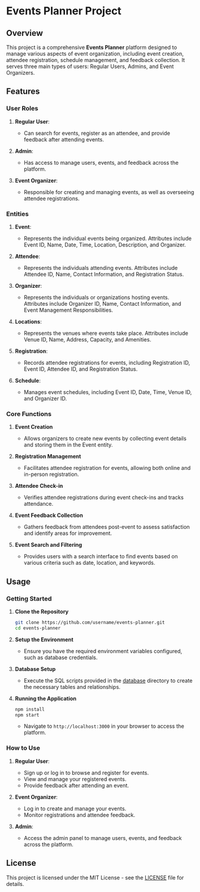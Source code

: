 # Events Planner Project

## Overview

This project is a comprehensive **Events Planner** platform designed to manage various aspects of event organization, including event creation, attendee registration, schedule management, and feedback collection. It serves three main types of users: Regular Users, Admins, and Event Organizers.

## Features

### User Roles

1. **Regular User**: 
   - Can search for events, register as an attendee, and provide feedback after attending events.
  
2. **Admin**: 
   - Has access to manage users, events, and feedback across the platform.

3. **Event Organizer**: 
   - Responsible for creating and managing events, as well as overseeing attendee registrations.

### Entities

1. **Event**: 
   - Represents the individual events being organized. Attributes include Event ID, Name, Date, Time, Location, Description, and Organizer.

2. **Attendee**: 
   - Represents the individuals attending events. Attributes include Attendee ID, Name, Contact Information, and Registration Status.

3. **Organizer**: 
   - Represents the individuals or organizations hosting events. Attributes include Organizer ID, Name, Contact Information, and Event Management Responsibilities.

4. **Locations**: 
   - Represents the venues where events take place. Attributes include Venue ID, Name, Address, Capacity, and Amenities.

5. **Registration**: 
   - Records attendee registrations for events, including Registration ID, Event ID, Attendee ID, and Registration Status.

6. **Schedule**: 
   - Manages event schedules, including Event ID, Date, Time, Venue ID, and Organizer ID.

### Core Functions

1. **Event Creation**
   - Allows organizers to create new events by collecting event details and storing them in the Event entity.

2. **Registration Management**
   - Facilitates attendee registration for events, allowing both online and in-person registration. 

3. **Attendee Check-in**
   - Verifies attendee registrations during event check-ins and tracks attendance.

4. **Event Feedback Collection**
   - Gathers feedback from attendees post-event to assess satisfaction and identify areas for improvement.

5. **Event Search and Filtering**
   - Provides users with a search interface to find events based on various criteria such as date, location, and keywords.

## Usage

### Getting Started

1. **Clone the Repository**
   ```bash
   git clone https://github.com/username/events-planner.git
   cd events-planner
   ```

2. **Setup the Environment**
   - Ensure you have the required environment variables configured, such as database credentials.

3. **Database Setup**
   - Execute the SQL scripts provided in the [database](SQL-Code-for-Tables.sql) directory to create the necessary tables and relationships. 

4. **Running the Application**
   ```bash
   npm install
   npm start
   ```
   - Navigate to `http://localhost:3000` in your browser to access the platform.

### How to Use

1. **Regular User**: 
   - Sign up or log in to browse and register for events. 
   - View and manage your registered events.
   - Provide feedback after attending an event.

2. **Event Organizer**: 
   - Log in to create and manage your events.
   - Monitor registrations and attendee feedback.

3. **Admin**: 
   - Access the admin panel to manage users, events, and feedback across the platform.


## License

This project is licensed under the MIT License - see the [LICENSE](LICENSE.txt) file for details.

